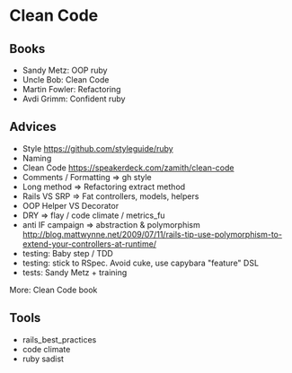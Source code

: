 # Clean Code

## Books

- Sandy Metz: OOP ruby
- Uncle Bob: Clean Code
- Martin Fowler: Refactoring
- Avdi Grimm: Confident ruby 

## Advices

- Style https://github.com/styleguide/ruby
- Naming
- Clean Code https://speakerdeck.com/zamith/clean-code
- Comments / Formatting => gh style
- Long method => Refactoring extract method
- Rails VS SRP => Fat controllers, models, helpers
- OOP Helper VS Decorator
- DRY => flay / code climate / metrics_fu
- anti IF campaign => abstraction & polymorphism http://blog.mattwynne.net/2009/07/11/rails-tip-use-polymorphism-to-extend-your-controllers-at-runtime/
- testing: Baby step / TDD
- testing: stick to RSpec. Avoid cuke, use capybara "feature" DSL
- tests: Sandy Metz + training

More: Clean Code book

## Tools

- rails_best_practices
- code climate
- ruby sadist
